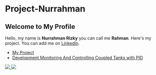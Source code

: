 # Project-Nurrahman
## Welcome to My Profile  
Hello, my name is **Nurrahman Rizky** you can call me **Rahman**. Here's my project. You can add me on [LinkedIn](https://www.linkedin.com/in/nurrahmanrizky/).


- [My Project](https://github.com/gitnurrahman/Project-Nurrahman)
- [Development Monitoring And Controlling Coupled Tanks with PID](https://github.com/gitnurrahman/DOO2)

<a href="https://github.com/gitnurrahman">
  <img align="Top" src="https://github-readme-stats.vercel.app/api?username=gitnurrahman&show_icons=true&theme=radical" />
</a>
<a href="https://github.com/gitnurrahman">
  <img align="Bottom" src="https://github-readme-stats.vercel.app/api/top-langs/?username=gitnurrahman&show_icons=true&theme=radical" />
</a>
